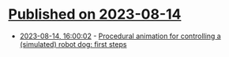 # [Published on 2023-08-14](index.md)

* [2023-08-14, 16:00:02](https://lobste.rs/s/kspyxv/procedural_animation_for_controlling) - [Procedural animation for controlling a (simulated) robot dog: first steps](https://grgv.xyz/blog/simulator3/)
